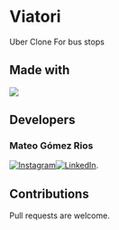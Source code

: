 # Viatori
Uber Clone For bus stops

## Made with

![](https://img.shields.io/badge/Code-ReactJS-informational?style=flat&logo=<LOGO_NAME>&logoColor=white&color=2bbc8a)

<!-- Actual text -->

## Developers



### Mateo Gómez Rios 
   
[![Instagram][1.2]][2][![LinkedIn][2.2]][3].


<!-- Icons -->

[1.2]: https://i.imgur.com/ykKU68j_d.webp?maxwidth=760&fidelity=grand (instagram icon without padding)

[2.2]: https://i.imgur.com/PXyIkWx_d.webp?maxwidth=760&fidelity=grand (linkdn icon without padding)


<!-- Links to your social media accounts -->

[2]:https://www.instagram.com/mategomezrios/
[3]:https://www.linkedin.com/in/matkaingo/


## Contributions

Pull requests are welcome.
